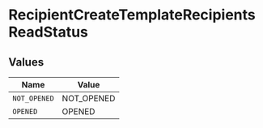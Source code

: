 # RecipientCreateTemplateRecipientsReadStatus


## Values

| Name         | Value        |
| ------------ | ------------ |
| `NOT_OPENED` | NOT_OPENED   |
| `OPENED`     | OPENED       |